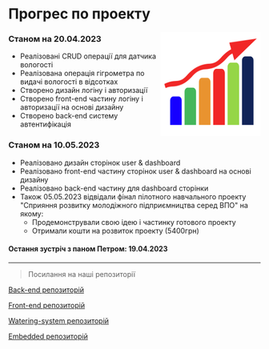 
# **Прогрес по проекту**  
<img src="progres-removebg-preview.png" width="200" height="200" align="right" style="border-bottom: 0.5rem solid white;">

### **Cтаном на 20.04.2023**

- Реалізовані CRUD операції для датчика вологості
- Реалізована операція гігрометра по видачі вологості в відсотках
- Створено дизайн логіну і авторизації
- Створено front-end частину логіну і авторизації на основі дизайну
- Створено back-end систему автентифікація

### **Cтаном на 10.05.2023**
- Реалізовано дизайн сторінок user & dashboard
- Реалізовано front-end частину сторінок user & dashboard на основі дизайну
- Реалізовано back-end частину для dashboard сторінки 
- Також 05.05.2023 відвідали фінал пілотного навчального проекту "Сприяння розвитку молодіжного підприємництва серед ВПО" на якому:
	- Продемонстрували свою ідею і частинку готового проекту 
	- Отримали кошти на розвиток проекту (5400грн)

#### Остання зустріч з паном Петром: 19.04.2023


*** 

 >Посилання на наші репозиторії 

[Back-end репозиторій](https://github.com/Sinex-Team/back-end) 

[Front-end репозиторій](https://github.com/Sinex-Team/front-end) 

[Watering-system репозиторій](https://github.com/Sinex-Team/watering-system) 

[Embedded репозиторій](https://github.com/Sinex-Team/embedded)
